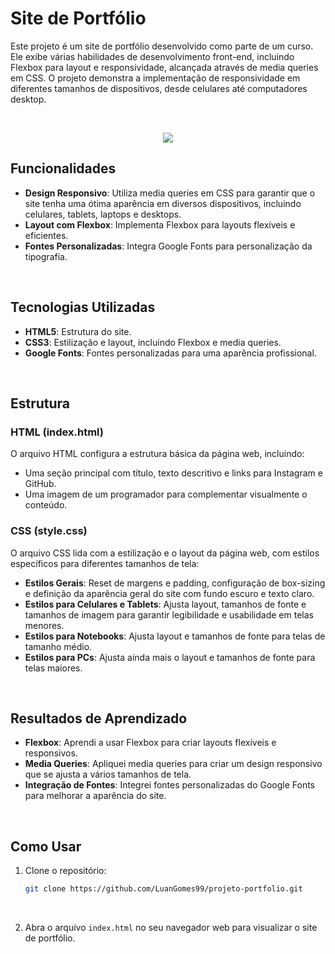 # Site de Portfólio

Este projeto é um site de portfólio desenvolvido como parte de um curso. Ele exibe várias habilidades de desenvolvimento front-end, incluindo Flexbox para layout e responsividade, alcançada através de media queries em CSS. O projeto demonstra a implementação de responsividade em diferentes tamanhos de dispositivos, desde celulares até computadores desktop.

<br>

<p align="center">
    <a href="https://portfolio-luangomes.netlify.app/">
      <img src="https://raw.githubusercontent.com/LuanGomes99/Portfolio-HTMLCSS/main/portfolio-img.png">
    </a>
</p>

## Funcionalidades

- **Design Responsivo**: Utiliza media queries em CSS para garantir que o site tenha uma ótima aparência em diversos dispositivos, incluindo celulares, tablets, laptops e desktops.
- **Layout com Flexbox**: Implementa Flexbox para layouts flexíveis e eficientes.
- **Fontes Personalizadas**: Integra Google Fonts para personalização da tipografia.
  
<br>

## Tecnologias Utilizadas

- **HTML5**: Estrutura do site.
- **CSS3**: Estilização e layout, incluindo Flexbox e media queries.
- **Google Fonts**: Fontes personalizadas para uma aparência profissional.

<br>

## Estrutura

### HTML (index.html)

O arquivo HTML configura a estrutura básica da página web, incluindo:

- Uma seção principal com título, texto descritivo e links para Instagram e GitHub.
- Uma imagem de um programador para complementar visualmente o conteúdo.

### CSS (style.css)

O arquivo CSS lida com a estilização e o layout da página web, com estilos específicos para diferentes tamanhos de tela:

- **Estilos Gerais**: Reset de margens e padding, configuração de box-sizing e definição da aparência geral do site com fundo escuro e texto claro.
- **Estilos para Celulares e Tablets**: Ajusta layout, tamanhos de fonte e tamanhos de imagem para garantir legibilidade e usabilidade em telas menores.
- **Estilos para Notebooks**: Ajusta layout e tamanhos de fonte para telas de tamanho médio.
- **Estilos para PCs**: Ajusta ainda mais o layout e tamanhos de fonte para telas maiores.

<br>

## Resultados de Aprendizado

- **Flexbox**: Aprendi a usar Flexbox para criar layouts flexíveis e responsivos.
- **Media Queries**: Apliquei media queries para criar um design responsivo que se ajusta a vários tamanhos de tela.
- **Integração de Fontes**: Integrei fontes personalizadas do Google Fonts para melhorar a aparência do site.

<br>

## Como Usar

1. Clone o repositório:
   ```bash
   git clone https://github.com/LuanGomes99/projeto-portfolio.git
   ```

<br>

2. Abra o arquivo `index.html` no seu navegador web para visualizar o site de portfólio.

##
